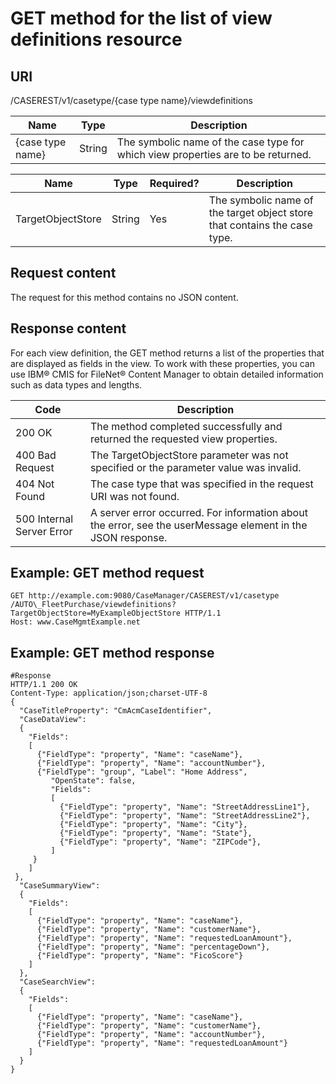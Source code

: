 # GET method for the list of view definitions resource

## URI

/CASEREST/v1/casetype/{case
type name}/viewdefinitions

| Name             | Type   | Description                                                                      |
|------------------|--------|----------------------------------------------------------------------------------|
| {case type name} | String | The symbolic name of the case type for which view properties are to be returned. |

| Name              | Type   | Required?   | Description                                                               |
|-------------------|--------|-------------|---------------------------------------------------------------------------|
| TargetObjectStore | String | Yes         | The symbolic name of the target object store that contains the case type. |

## Request content

The request for this method
contains no JSON content.

## Response content

For each view definition,
the GET method returns a list of the properties
that are displayed as fields in the view. To work with these properties,
you can use IBM® CMIS for FileNet® Content Manager to
obtain detailed information such as data types and lengths.

| Code                      | Description                                                                                                 |
|---------------------------|-------------------------------------------------------------------------------------------------------------|
| 200 OK                    | The method completed successfully and returned the requested view properties.                               |
| 400 Bad Request           | The TargetObjectStore parameter was not specified or the parameter value was invalid.                       |
| 404 Not Found             | The case type that was specified in the request URI was not found.                                          |
| 500 Internal Server Error | A server error occurred. For information about the error, see the userMessage element in the JSON response. |

## Example: GET method request

```
GET http://example.com:9080/CaseManager/CASEREST/v1/casetype
/AUTO\_FleetPurchase/viewdefinitions?
TargetObjectStore=MyExampleObjectStore HTTP/1.1
Host: www.CaseMgmtExample.net
```

## Example: GET method response

```
#Response
HTTP/1.1 200 OK
Content-Type: application/json;charset-UTF-8
{
  "CaseTitleProperty": "CmAcmCaseIdentifier",
  "CaseDataView": 
  {
    "Fields": 
    [
      {"FieldType": "property", "Name": "caseName"},
      {"FieldType": "property", "Name": "accountNumber"},
      {"FieldType": "group", "Label": "Home Address",
         "OpenState": false, 
         "Fields": 
         [ 
           {"FieldType": "property", "Name": "StreetAddressLine1"},
           {"FieldType": "property", "Name": "StreetAddressLine2"},
           {"FieldType": "property", "Name": "City"},
           {"FieldType": "property", "Name": "State"},
           {"FieldType": "property", "Name": "ZIPCode"},
         ] 
     }
    ]
 },
  "CaseSummaryView": 
  {
    "Fields": 
    [
      {"FieldType": "property", "Name": "caseName"},		
      {"FieldType": "property", "Name": "customerName"},
      {"FieldType": "property", "Name": "requestedLoanAmount"},
      {"FieldType": "property", "Name": "percentageDown"},
      {"FieldType": "property", "Name": "FicoScore"}
    ]
  },
  "CaseSearchView": 
  {
    "Fields": 
    [
      {"FieldType": "property", "Name": "caseName"},		
      {"FieldType": "property", "Name": "customerName"},
      {"FieldType": "property", "Name": "accountNumber"},
      {"FieldType": "property", "Name": "requestedLoanAmount"}
    ]     
  }
}
```